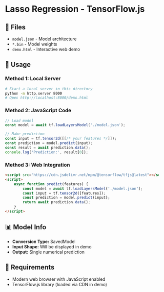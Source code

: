 # Lasso Regression - TensorFlow.js

## 📁 Files
- `model.json` - Model architecture
- `*.bin` - Model weights  
- `demo.html` - Interactive web demo

## 🚀 Usage

### Method 1: Local Server
```bash
# Start a local server in this directory
python -m http.server 8000
# Open http://localhost:8000/demo.html
```

### Method 2: JavaScript Code
```javascript
// Load model
const model = await tf.loadLayersModel('./model.json');

// Make prediction
const input = tf.tensor2d([[/* your features */]]);
const prediction = model.predict(input);
const result = await prediction.data();
console.log('Prediction:', result[0]);
```

### Method 3: Web Integration
```html
<script src="https://cdn.jsdelivr.net/npm/@tensorflow/tfjs@latest"></script>
<script>
    async function predict(features) {
        const model = await tf.loadLayersModel('./model.json');
        const input = tf.tensor2d([features]);
        const prediction = model.predict(input);
        return await prediction.data();
    }
</script>
```

## 📊 Model Info
- **Conversion Type:** SavedModel
- **Input Shape:** Will be displayed in demo
- **Output:** Single numerical prediction

## 🔧 Requirements
- Modern web browser with JavaScript enabled
- TensorFlow.js library (loaded via CDN in demo)
